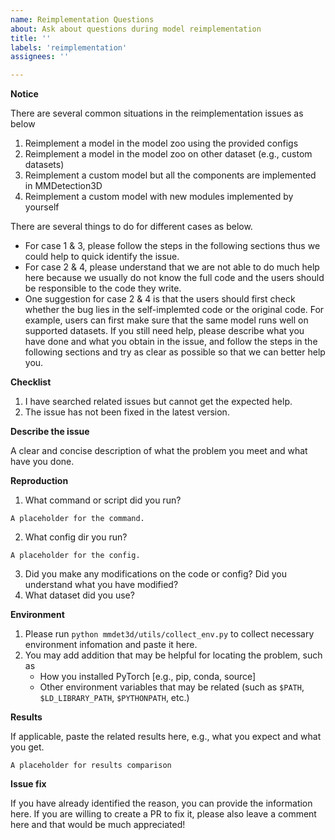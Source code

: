 ```yaml
---
name: Reimplementation Questions
about: Ask about questions during model reimplementation
title: ''
labels: 'reimplementation'
assignees: ''

---
```


**Notice**

There are several common situations in the reimplementation issues as below
1. Reimplement a model in the model zoo using the provided configs
2. Reimplement a model in the model zoo on other dataset (e.g., custom datasets)
3. Reimplement a custom model but all the components are implemented in MMDetection3D
4. Reimplement a custom model with new modules implemented by yourself

There are several things to do for different cases as below.
- For case 1 & 3, please follow the steps in the following sections thus we could help to quick identify the issue.
- For case 2 & 4, please understand that we are not able to do much help here because we usually do not know the full code and the users should be responsible to the code they write.
- One suggestion for case 2 & 4 is that the users should first check whether the bug lies in the self-implemted code or the original code. For example, users can first make sure that the same model runs well on supported datasets. If you still need help, please describe what you have done and what you obtain in the issue, and follow the steps in the following sections and try as clear as possible so that we can better help you.

**Checklist**
1. I have searched related issues but cannot get the expected help.
2. The issue has not been fixed in the latest version.

**Describe the issue**

A clear and concise description of what the problem you meet and what have you done.

**Reproduction**
1. What command or script did you run?

```
A placeholder for the command.
```

2. What config dir you run?

```
A placeholder for the config.
```

3. Did you make any modifications on the code or config? Did you understand what you have modified?
4. What dataset did you use?

**Environment**

1. Please run `python mmdet3d/utils/collect_env.py` to collect necessary environment infomation and paste it here.
2. You may add addition that may be helpful for locating the problem, such as
    - How you installed PyTorch [e.g., pip, conda, source]
    - Other environment variables that may be related (such as `$PATH`, `$LD_LIBRARY_PATH`, `$PYTHONPATH`, etc.)

**Results**

If applicable, paste the related results here, e.g., what you expect and what you get.

```
A placeholder for results comparison
```

**Issue fix**

If you have already identified the reason, you can provide the information here. If you are willing to create a PR to fix it, please also leave a comment here and that would be much appreciated!
